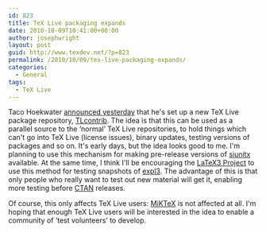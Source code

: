 ```yaml
---
id: 823
title: TeX Live packaging expands
date: 2010-10-09T10:41:00+00:00
author: josephwright
layout: post
guid: http://www.texdev.net/?p=823
permalink: /2010/10/09/tex-live-packaging-expands/
categories:
  - General
tags:
  - TeX Live
---
```

Taco Hoekwater [announced yesterday](http://tug.org/pipermail/tex-live/2010-October/027486.html) that he's set up a new TeX Live package repository, [TLcontrib](http://tlcontrib.metatex.org/). The idea is that this can be used as a parallel source to the ‘normal’ TeX Live repositories, to hold things which can't go into TeX Live (license issues), binary updates, testing versions of packages and so on. It's early days, but the idea looks good to me. I'm planning to use this mechanism for making pre-release versions of [siunitx](https://ctan.org/pkg/siunitx) available. At the same time, I think I'll be encouraging the [LaTeX3 Project](http://www.latex-project.org/latex3.html) to use this method for testing snapshots of [expl3](https://ctan.org/pkg/expl3). The advantage of this is that only people who really want to test out new material will get it, enabling more testing before [CTAN](https://www.ctan.org) releases.

Of course, this only affects TeX Live users: [MiKTeX](http://www.miktex.org/) is not affected at all. I'm hoping that enough TeX Live users will be interested in the idea to enable a community of ‘test volunteers’ to develop.
